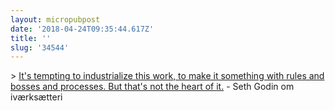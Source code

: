 ```yaml
---
layout: micropubpost
date: '2018-04-24T09:35:44.617Z'
title: ''
slug: '34544'
---
```

&gt; [It&#39;s tempting to industrialize this work, to make it something with rules and bosses and processes. But that&#39;s not the heart of it.](http://sethgodin.typepad.com/seths_blog/2018/04/entrepreneurship-is-not-a-job.html) - Seth Godin om iværksætteri
